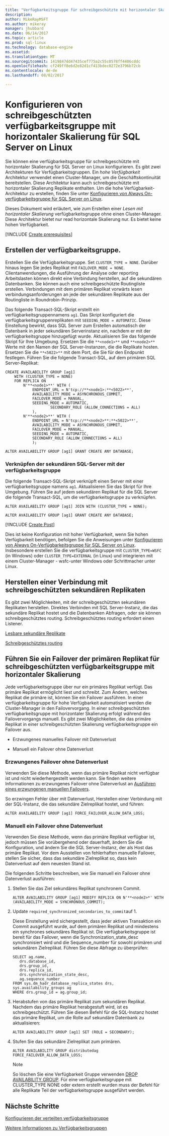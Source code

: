 ```yaml
---
title: "Verfügbarkeitsgruppe für schreibgeschützte mit horizontaler Skalierung für SQL Server on Linux konfigurieren | Microsoft Docs"
description: 
author: MikeRayMSFT
ms.author: mikeray
manager: jhubbard
ms.date: 06/14/2017
ms.topic: article
ms.prod: sql-linux
ms.technology: database-engine
ms.assetid: 
ms.translationtype: MT
ms.sourcegitcommit: 1419847dd47435cef775a2c55c0578ff4406cddc
ms.openlocfilehash: cf249ff8e6d2e82d1cf413bdec0272e3796b72cb
ms.contentlocale: de-de
ms.lasthandoff: 08/02/2017

---
```


# <a name="configure-read-scale-out-availability-group-for-sql-server-on-linux"></a>Konfigurieren von schreibgeschützten verfügbarkeitsgruppe mit horizontaler Skalierung für SQL Server on Linux

Sie können eine verfügbarkeitsgruppe für schreibgeschützte mit horizontaler Skalierung für SQL Server on Linux konfigurieren. Es gibt zwei Architekturen für Verfügbarkeitsgruppen. Ein *hohe Verfügbarkeit* Architektur verwendet einen Cluster-Manager, um die Geschäftskontinuität bereitstellen. Diese Architektur kann auch schreibgeschützte mit horizontaler Skalierung Replikate enthalten. Um die hohe Verfügbarkeit-Architektur zu erstellen, finden Sie unter [Konfigurieren von Always On-verfügbarkeitsgruppe für SQL Server on Linux](sql-server-linux-availability-group-configure-ha.md).

Dieses Dokument wird erläutert, wie zum Erstellen einer *Lesen mit horizontaler Skalierung* verfügbarkeitsgruppe ohne einen Cluster-Manager. Diese Architektur bietet nur read horizontale Skalierung nur. Es bietet keine hohen Verfügbarkeit.

[!INCLUDE [Create prerequisites](../includes/ss-linux-cluster-availability-group-create-prereq.md)]

## <a name="create-the-availability-group"></a>Erstellen der verfügbarkeitsgruppe.

Erstellen Sie die Verfügbarkeitsgruppe. Set `CLUSTER_TYPE = NONE`. Darüber hinaus legen Sie jedes Replikat mit `FAILOVER_MODE = NONE`. Clientanwendungen, die Ausführung der Analyse oder reporting Arbeitslasten können direkt eine Verbindung herstellen, auf die sekundären Datenbanken. Sie können auch eine schreibgeschützte Routingliste erstellen. Verbindungen mit dem primären Replikat vorwärts lesen verbindungsanforderungen an jede der sekundären Replikate aus der Routingliste in Roundrobin-Prinzip.

Das folgende Transact-SQL-Skript erstellt ein verfügbarkeitsgruppennamens `ag1`. Das Skript konfiguriert die verfügbarkeitsgruppenreplikaten mit `SEEDING_MODE = AUTOMATIC`. Diese Einstellung bewirkt, dass SQL Server zum Erstellen automatisch der Datenbank in jeder sekundären Serverinstanz ein, nachdem er mit der verfügbarkeitsgruppe hinzugefügt wurde. Aktualisieren Sie das folgende Skript für Ihre Umgebung. Ersetzen Sie die `**<node1>**` und `**<node2>**` Werte mit den Namen der SQL Server-Instanzen, die die Replikate hosten. Ersetzen Sie die `**<5022>**` mit dem Port, die Sie für den Endpunkt festlegen. Führen Sie die folgende Transact-SQL, auf dem primären SQL Server-Replikat:

```Transact-SQL
CREATE AVAILABILITY GROUP [ag1]
    WITH (CLUSTER_TYPE = NONE)
    FOR REPLICA ON
        N'**<node1>**' WITH (
            ENDPOINT_URL = N'tcp://**<node1>:**<5022>**',
            AVAILABILITY_MODE = ASYNCHRONOUS_COMMIT,
            FAILOVER_MODE = MANUAL,
            SEEDING_MODE = AUTOMATIC,
                    SECONDARY_ROLE (ALLOW_CONNECTIONS = ALL)
            ),
        N'**<node2>**' WITH ( 
            ENDPOINT_URL = N'tcp://**<node2>**:**<5022>**', 
            AVAILABILITY_MODE = ASYNCHRONOUS_COMMIT,
            FAILOVER_MODE = MANUAL,
            SEEDING_MODE = AUTOMATIC,
            SECONDARY_ROLE (ALLOW_CONNECTIONS = ALL)
            );
        
ALTER AVAILABILITY GROUP [ag1] GRANT CREATE ANY DATABASE;
```

### <a name="join-secondary-sql-servers-to-the-availability-group"></a>Verknüpfen der sekundären SQL-Server mit der verfügbarkeitsgruppe

Die folgende Transact-SQL-Skript verknüpft einen Server mit einer verfügbarkeitsgruppe namens `ag1`. Aktualisieren Sie das Skript für Ihre Umgebung. Führen Sie auf jedem sekundären Replikat für die SQL Server die folgende Transact-SQL, um die verfügbarkeitsgruppe zu verknüpfen.

```Transact-SQL
ALTER AVAILABILITY GROUP [ag1] JOIN WITH (CLUSTER_TYPE = NONE);
         
ALTER AVAILABILITY GROUP [ag1] GRANT CREATE ANY DATABASE;
```

[!INCLUDE [Create Post](../includes/ss-linux-cluster-availability-group-create-post.md)]

Dies ist keine Konfiguration mit hoher Verfügbarkeit, wenn Sie hohen Verfügbarkeit benötigen, befolgen Sie die Anweisungen unter [Konfigurieren von Always On-Verfügbarkeitsgruppe für SQL Server on Linux](sql-server-linux-availability-group-configure-ha.md). Insbesondere erstellen Sie die verfügbarkeitsgruppe mit `CLUSTER_TYPE=WSFC` (in Windows) oder `CLUSTER_TYPE=EXTERNAL` (in Linux) und integrieren mit einem Cluster-Manager - wsfc-unter Windows oder Schrittmacher unter Linux.

## <a name="connect-to-read-only-secondary-replicas"></a>Herstellen einer Verbindung mit schreibgeschützten sekundären Replikaten

Es gibt zwei Möglichkeiten, mit der schreibgeschützten sekundären Replikaten herstellen. Direktes Verbinden mit SQL Server-Instanz, die das sekundäre Replikat hostet und die Datenbanken Abfragen, oder sie können schreibgeschütztes routing. Schreibgeschütztes routing erfordert einen Listener.

[Lesbare sekundäre Replikate](../database-engine/availability-groups/windows/active-secondaries-readable-secondary-replicas-always-on-availability-groups.md)

[Schreibgeschütztes routing](../database-engine/availability-groups/windows/listeners-client-connectivity-application-failover.md#ConnectToSecondary)

## <a name="fail-over-primary-replica-on-read-scale-out-availability-group"></a>Führen Sie ein Failover der primären Replikat für schreibgeschützten verfügbarkeitsgruppe mit horizontaler Skalierung

Jede verfügbarkeitsgruppe über nur ein primäres Replikat verfügt. Das primäre Replikat ermöglicht liest und schreibt. Zum Ändern, welches Replikat die primäre ist, können Sie ein Failover ausführen. In einer verfügbarkeitsgruppe für hohe Verfügbarkeit automatisiert werden die Cluster-Manager in den Failovervorgang. In einer schreibgeschützten verfügbarkeitsgruppe mit horizontaler Skalierung erfolgt während des Failovervorgangs manuell. Es gibt zwei Möglichkeiten, die das primäre Replikat in einer schreibgeschützten Skalierung verfügbarkeitsgruppe ein Failover aus.

- Erzwungenes manuelles Failover mit Datenverlust

- Manuell ein Failover ohne Datenverlust

### <a name="forced-fail-over-with-data-loss"></a>Erzwungenes Failover ohne Datenverlust

Verwenden Sie diese Methode, wenn das primäre Replikat nicht verfügbar ist und nicht wiederhergestellt werden kann. Sie finden weitere Informationen zu erzwungenes Failover ohne Datenverlust an [Ausführen eines erzwungenen manuellen Failovers](../database-engine/availability-groups/windows/perform-a-forced-manual-failover-of-an-availability-group-sql-server.md).

So erzwingen Fehler über mit Datenverlust, Herstellen einer Verbindung mit der SQL-Instanz, die das sekundäre Zielreplikat hostet, und führen:
```Transact-SQL
ALTER AVAILABILITY GROUP [ag1] FORCE_FAILOVER_ALLOW_DATA_LOSS;
```

### <a name="manual-fail-over-without-data-loss"></a>Manuell ein Failover ohne Datenverlust

Verwenden Sie diese Methode, wenn das primäre Replikat verfügbar ist, jedoch müssen Sie vorübergehend oder dauerhaft, ändern Sie die Konfiguration, und ändern Sie die SQL Server-Instanz, der als Host das primäre Replikat. Vor dem Ausstellen von fehlerhaften manuelle Failover, stellen Sie sicher, dass das sekundäre Zielreplikat so, dass kein Datenverlust auf dem neuesten Stand ist. 

Die folgenden Schritte beschreiben, wie Sie manuell ein Failover ohne Datenverlust ausführen:

1. Stellen Sie das Ziel sekundäres Replikat synchronem Commit.

   ```Transact-SQL
   ALTER AVAILABILITY GROUP [ag1] MODIFY REPLICA ON N'**<node2>*' WITH (AVAILABILITY_MODE = SYNCHRONOUS_COMMIT);
   ```
1. Update `required_synchronized_secondaries_to_commit`auf 1.

   Diese Einstellung wird sichergestellt, dass jeder aktiven Transaktion ein Commit ausgeführt wurde, auf dem primären Replikat und mindestens ein synchrones sekundäres Replikat ist. Die verfügbarkeitsgruppe ist bereit für das Failover, wenn die Synchronization_state_desc synchronisiert wird und die Sequence_number für sowohl primären und sekundären Zielreplikat. Führen Sie diese Abfrage zu überprüfen:

   ```Transact-SQL
   SELECT ag.name, 
      drs.database_id, 
      drs.group_id, 
      drs.replica_id, 
      drs.synchronization_state_desc, 
      ag.sequence_number
   FROM sys.dm_hadr_database_replica_states drs, sys.availability_groups ag
   WHERE drs.group_id = ag.group_id; 
   ```

1. Herabstufen von das primäre Replikat zum sekundären Replikat. Nachdem das primäre Replikat herabgestuft wird, ist es schreibgeschützt. Führen Sie diesen Befehl für die SQL-Instanz hostet das primäre Replikat, um die Rolle auf sekundäre Datenbank zu aktualisieren:

   ```Transact-SQL
   ALTER AVAILABILITY GROUP [ag1] SET (ROLE = SECONDARY); 
   ```

1. Stufen Sie das sekundäre Zielreplikat zum primären. 

   ```Transact-SQL
   ALTER AVAILABILITY GROUP distributedag FORCE_FAILOVER_ALLOW_DATA_LOSS; 
   ```  

   > [!NOTE] 
   > So löschen Sie eine Verfügbarkeit Gruppe verwenden [DROP AVAILABILITY GROUP](https://docs.microsoft.com/en-us/sql/t-sql/statements/drop-availability-group-transact-sql). Für eine verfügbarkeitsgruppe mit CLUSTER_TYPE NONE oder extern erstellt wurden muss der Befehl für alle Replikate Teil der verfügbarkeitsgruppe ausgeführt werden.

## <a name="next-steps"></a>Nächste Schritte

[Konfigurieren der verteilten verfügbarkeitsgruppe](..\database-engine\availability-groups\windows\distributed-availability-groups-always-on-availability-groups.md)

[Weitere Informationen zu Verfügbarkeitsgruppen](..\database-engine\availability-groups\windows\overview-of-always-on-availability-groups-sql-server.md)



